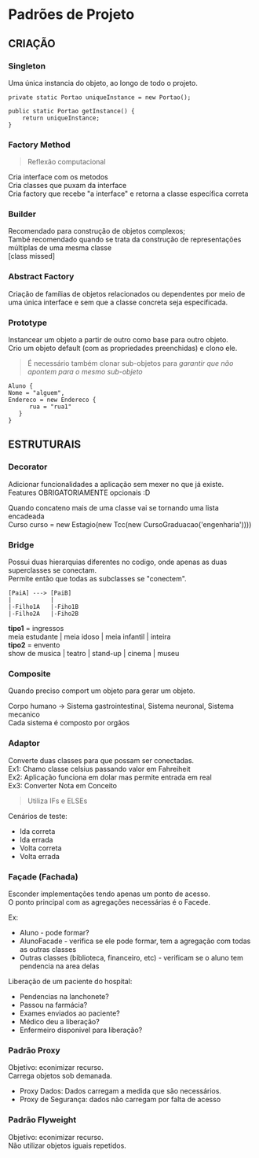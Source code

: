 # Padrões de Projeto

## CRIAÇÃO

### Singleton

Uma única instancia do objeto, ao longo de todo o projeto.

```
private static Portao uniqueInstance = new Portao();

public static Portao getInstance() {
    return uniqueInstance;
}
```

### Factory Method

> Reflexão computacional

Cria interface com os metodos  
Cria classes que puxam da interface  
Cria factory que recebe "a interface" e retorna a classe específica correta  

### Builder

Recomendado para construção de objetos complexos;  
També recomendado quando se trata da construção de representações múltiplas de uma mesma classe  
[class missed]


### Abstract Factory

Criação de famílias de objetos relacionados ou dependentes por meio de uma única interface e sem que a classe concreta seja especificada.

### Prototype

Instancear um objeto a partir de outro como base para outro objeto.  
Crio um objeto default (com as propriedades preenchidas) e clono ele.  

> É necessário também clonar sub-objetos para *garantir que não apontem para o mesmo sub-objeto*

```
Aluno {
Nome = "alguem",
Endereco = new Endereco {
      rua = "rua1"
   }
}
```

## ESTRUTURAIS

### Decorator

Adicionar funcionalidades a aplicação sem mexer no que já existe.  
     Features OBRIGATORIAMENTE opcionais :D

Quando concateno mais de uma classe vai se tornando uma lista encadeada  
Curso curso = new Estagio(new Tcc(new CursoGraduacao('engenharia'))))

### Bridge

Possui duas hierarquias diferentes no codigo, onde apenas as duas superclasses se conectam.  
Permite então que todas as subclasses se "conectem".  
```
[PaiA] ---> [PaiB]  
|           |  
|-Filho1A   |-Fiho1B  
|-Filho2A   |-Fiho2B
```

**tipo1** = ingressos  
meia estudante | meia idoso | meia infantil | inteira  
**tipo2** = envento  
show de musica | teatro | stand-up | cinema | museu

### Composite

Quando preciso comport um objeto para gerar um objeto.  

Corpo humano -> Sistema gastrointestinal, Sistema neuronal, Sistema mecanico  
Cada sistema é composto por orgãos

### Adaptor

Converte duas classes para que possam ser conectadas.  
Ex1: Chamo classe celsius passando valor em Fahreiheit  
Ex2: Aplicação funciona em dolar mas permite entrada em real  
Ex3: Converter Nota em Conceito

> Utiliza IFs e ELSEs  

Cenários de teste:
- Ida correta
- Ida errada
- Volta correta
- Volta errada

### Façade (Fachada)

Esconder implementações tendo apenas um ponto de acesso.  
O ponto principal com as agregações necessárias é o Facede.

Ex: 
- Aluno - pode formar?
- AlunoFacade - verifica se ele pode formar, tem a agregação com todas as outras classes
- Outras classes (biblioteca, financeiro, etc) - verificam se o aluno tem pendencia na area delas

Liberação de um paciente do hospital:
- Pendencias na lanchonete?
- Passou na farmácia?
- Exames enviados ao paciente?
- Médico deu a liberação?
- Enfermeiro disponivel para liberação?

### Padrão Proxy

Objetivo: econimizar recurso.  
Carrega objetos sob demanada.

- Proxy Dados: Dados carregam a medida que são necessários.
- Proxy de Segurança: dados não carregam por falta de acesso

### Padrão Flyweight

Objetivo: econimizar recurso.  
Não utilizar objetos iguais repetidos.
